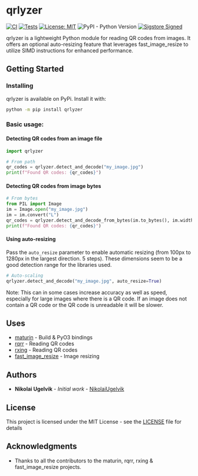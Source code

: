 # qrlyzer 
[![CI](https://github.com/netlifeas/qrlyzer/actions/workflows/CI.yml/badge.svg)](https://github.com/netlifeas/qrlyzer/actions/workflows/CI.yml) [![Tests](https://github.com/netlifeas/qrlyzer/actions/workflows/tests.yml/badge.svg)](https://github.com/netlifeas/qrlyzer/actions/workflows/tests.yml) [![License: MIT](https://img.shields.io/badge/License-MIT-yellow.svg)](https://opensource.org/licenses/MIT) ![PyPI - Python Version](https://img.shields.io/pypi/pyversions/qrlyzer?link=https%3A%2F%2Fpypi.org%2Fproject%2Fqrlyzer%2F) [![Sigstore Signed](https://img.shields.io/badge/signed%20with-sigstore-4b8bbe?logo=sigstore&logoColor=white)](https://github.com/netlifeas/qrlyzer/releases)


qrlyzer is a lightweight Python module for reading QR codes from images. It offers an optional auto-resizing feature that leverages fast_image_resize to utilize SIMD instructions for enhanced performance.

## Getting Started

### Installing

qrlyzer is available on PyPi. Install it with:

```bash
python -m pip install qrlyzer
```

### Basic usage:

#### Detecting QR codes from an image file

```python
import qrlyzer

# From path
qr_codes = qrlyzer.detect_and_decode("my_image.jpg")
print(f"Found QR codes: {qr_codes}")
```
#### Detecting QR codes from image bytes
```python
# From bytes
from PIL import Image
im = Image.open("my_image.jpg")
im = im.convert("L")
qr_codes = qrlyzer.detect_and_decode_from_bytes(im.to_bytes(), im.width, im.height)
print(f"Found QR codes: {qr_codes}")
```

#### Using auto-resizing
Pass the ```auto_resize``` parameter to enable automatic resizing (from 100px to 1280px in the largest direction. 5 steps). These dimensions seem to be a good detection range for the libraries used.
```python
# Auto-scaling
qrlyzer.detect_and_decode("my_image.jpg", auto_resize=True)
```
Note: This can in some cases increase accuracy as well as speed, especially for large images where there is a QR code. If an image does not contain a QR code or the QR code is unreadable it will be slower.

## Uses 

* [maturin](https://www.maturin.rs/) - Build & PyO3 bindings
* [rqrr](https://github.com/WanzenBug/rqrr/) - Reading QR codes
* [rxing](https://github.com/rxing-core/rxing/) - Reading QR codes
* [fast_image_resize](https://github.com/cykooz/fast_image_resize/) - Image resizing 

## Authors

* **Nikolai Ugelvik** - *Initial work* - [NikolaiUgelvik](https://github.com/NikolaiUgelvik)

## License

This project is licensed under the MIT License - see the [LICENSE](LICENSE) file for details

## Acknowledgments

* Thanks to all the contributors to the maturin, rqrr, rxing & fast_image_resize projects.

